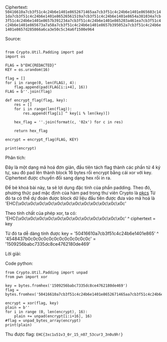 Ciphertext: `50416610a7cb3f51c4c24b6e1401e8652671465aa7cb3f51c4c24b6e1401e865603c141da7cb3f51c4c24b6e1401e86526561519a7cb3f51c4c24b6e1401e8654a381034a7cb3f51c4c24b6e1401e8657b391234a7cb3f51c4c24b6e1401e865203a461ea7cb3f51c4c24b6e1401e865673a7a58a7cb3f51c4c24b6e1401e8657b395052a7cb3f51c4c24b6e1401e8657d285866a6ca3e50c5c34a6f1500e964`

Source:
```

from Crypto.Util.Padding import pad
import os

FLAG = b"EHC{REDACTED}"
KEY = os.urandom(16)

flag = []
for i in range(0, len(FLAG), 4):
    flag.append(pad(FLAG[i:i+4], 16))
FLAG = b''.join(flag)

def encrypt_flag(flag, key):
    res = []
    for i in range(len(flag)):
        res.append(flag[i] ^ key[i % len(key)])

    hex_flag = ''.join(format(c, '02x') for c in res)

    return hex_flag

encrypt = encrypt_flag(FLAG, KEY)

print(encrypt)
```

Phân tích: 

Đây là một dạng mã hoá đơn giản, đầu tiên tách flag thành các phần tử 4 ký tự, sau đó pad lên thành block 16 bytes rồi encrypt bằng cái xor với key. Ciphertext được chuyển đổi sang dạng hex rồi in ra.

Để bẻ khoá bài này, ta sẽ lợi dụng đặc tính của phần padding. Theo đó, phương thức pad mặc định của hàm pad trong thư viên Crypto là [pkcs](https://www.ibm.com/docs/en/zos/2.4.0?topic=rules-pkcs-padding-method)
Từ đó ta có thể dự đoán được block dữ liệu đầu tiên được đưa vào mã hoá là 'EHC{\x0c\x0c\x0c\x0c\x0c\x0c\x0c\x0c\x0c\x0c\x0c\x0c'

Theo tính chất của phép xor, ta có: 'EHC{\x0c\x0c\x0c\x0c\x0c\x0c\x0c\x0c\x0c\x0c\x0c\x0c' ^ ciphertext = key

Từ đó ta dễ dàng tính được key = '50416610a7cb3f51c4c24b6e1401e865' ^ '4548437b0c0c0c0c0c0c0c0c0c0c0c0c' = '1509256babc7335dc8ce4762180de469'

Lời giải:

Code python:
```
from Crypto.Util.Padding import unpad
from pwn import xor

key = bytes.fromhex('1509256babc7335dc8ce4762180de469')
flag = bytes.fromhex('50416610a7cb3f51c4c24b6e1401e8652671465aa7cb3f51c4c24b6e1401e865603c141da7cb3f51c4c24b6e1401e86526561519a7cb3f51c4c24b6e1401e8654a381034a7cb3f51c4c24b6e1401e8657b391234a7cb3f51c4c24b6e1401e865203a461ea7cb3f51c4c24b6e1401e865673a7a58a7cb3f51c4c24b6e1401e8657b395052a7cb3f51c4c24b6e1401e8657d285866a6ca3e50c5c34a6f1500e964')

encrypt = xor(flag, key)
plain = b''
for i in range (0, len(encrypt), 16):
    plain += unpad(encrypt[i:i+16], 16)
#flag = unpad_bytes_array(encrypt)
print(plain)
```
Thu được flag: `EHC{3xc1u51v3_0r_15_n07_53cur3_3n0u9h!}`

